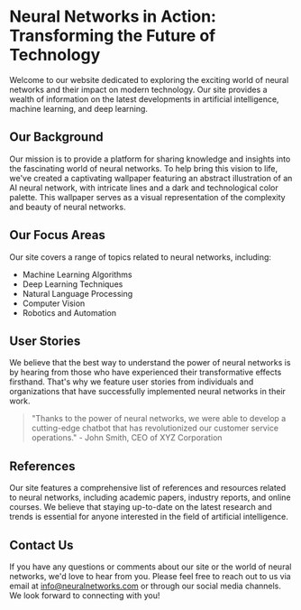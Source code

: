 <!--font:Montserrat-->

# Neural Networks in Action: Transforming the Future of Technology

Welcome to our website dedicated to exploring the exciting world of neural networks and their impact on modern technology. Our site provides a wealth of information on the latest developments in artificial intelligence, machine learning, and deep learning.

## Our Background

Our mission is to provide a platform for sharing knowledge and insights into the fascinating world of neural networks. To help bring this vision to life, we've created a captivating wallpaper featuring an abstract illustration of an AI neural network, with intricate lines and a dark and technological color palette. This wallpaper serves as a visual representation of the complexity and beauty of neural networks.

## Our Focus Areas

Our site covers a range of topics related to neural networks, including:

- Machine Learning Algorithms
- Deep Learning Techniques
- Natural Language Processing
- Computer Vision
- Robotics and Automation

## User Stories

We believe that the best way to understand the power of neural networks is by hearing from those who have experienced their transformative effects firsthand. That's why we feature user stories from individuals and organizations that have successfully implemented neural networks in their work.

> "Thanks to the power of neural networks, we were able to develop a cutting-edge chatbot that has revolutionized our customer service operations." - John Smith, CEO of XYZ Corporation

## References

Our site features a comprehensive list of references and resources related to neural networks, including academic papers, industry reports, and online courses. We believe that staying up-to-date on the latest research and trends is essential for anyone interested in the field of artificial intelligence.

## Contact Us

If you have any questions or comments about our site or the world of neural networks, we'd love to hear from you. Please feel free to reach out to us via email at info@neuralnetworks.com or through our social media channels. We look forward to connecting with you!

<!--

Write me content for website with wallpaper which alt text is:

"A wallpaper featuring an abstract illustration of an AI neural network, with intricate lines and a dark and technological color palette."

The name/title of the page should not be 1:1 copy of the alt text but rather a real content of the website which is using this wallpaper.

- Use markdown format 
- Start with heading
- Heading should be short and concise
- The content should look like a real website 
- The website should not be about the wallpaper, wallpaper is just a related background
- Heading should be contain work "wallpaper" or "background"
- Include real sections like references, contact, user stories, etc. use things relevant to the page purpose.
- Feel free to use structure like headings, bullets, numbering, blockquotes, paragraphs, horizontal lines, etc.
- You can use formatting like bold or _italic_
- You can include UTF-8 emojis
- Links should be only #hash anchors (and you can refer to the document itself)
- Do not include images


---


# Neural Networks in Action: Transforming the Future of Technology

Welcome to our website dedicated to exploring the exciting world of neural networks and their impact on modern technology. Our site provides a wealth of information on the latest developments in artificial intelligence, machine learning, and deep learning.

## Our Background

Our mission is to provide a platform for sharing knowledge and insights into the fascinating world of neural networks. To help bring this vision to life, we've created a captivating wallpaper featuring an abstract illustration of an AI neural network, with intricate lines and a dark and technological color palette. This wallpaper serves as a visual representation of the complexity and beauty of neural networks.

## Our Focus Areas

Our site covers a range of topics related to neural networks, including:

- Machine Learning Algorithms
- Deep Learning Techniques
- Natural Language Processing
- Computer Vision
- Robotics and Automation

## User Stories

We believe that the best way to understand the power of neural networks is by hearing from those who have experienced their transformative effects firsthand. That's why we feature user stories from individuals and organizations that have successfully implemented neural networks in their work.

> "Thanks to the power of neural networks, we were able to develop a cutting-edge chatbot that has revolutionized our customer service operations." - John Smith, CEO of XYZ Corporation

## References

Our site features a comprehensive list of references and resources related to neural networks, including academic papers, industry reports, and online courses. We believe that staying up-to-date on the latest research and trends is essential for anyone interested in the field of artificial intelligence.

## Contact Us

If you have any questions or comments about our site or the world of neural networks, we'd love to hear from you. Please feel free to reach out to us via email at info@neuralnetworks.com or through our social media channels. We look forward to connecting with you!

-->
